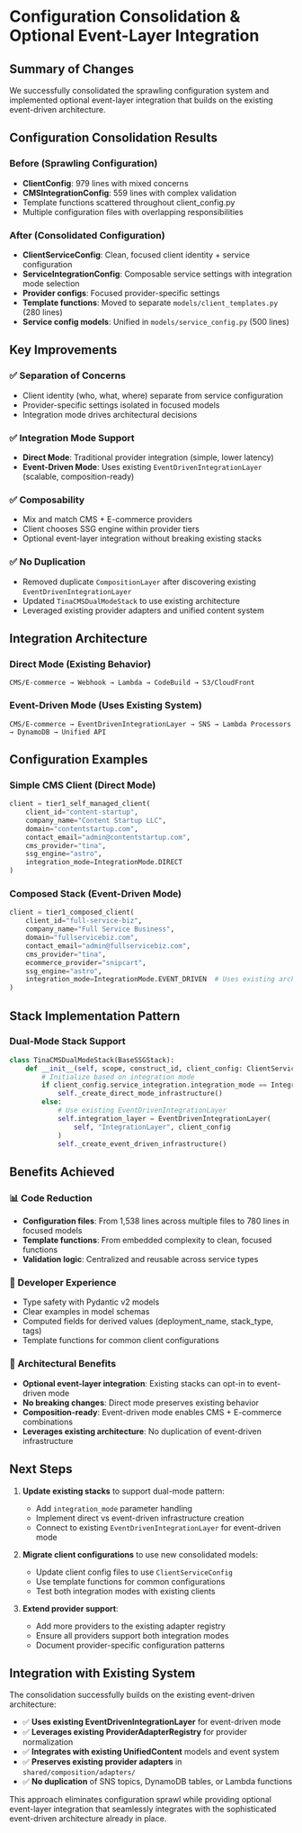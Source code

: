 # Configuration Consolidation & Optional Event-Layer Integration

## Summary of Changes

We successfully consolidated the sprawling configuration system and implemented optional event-layer integration that builds on the existing event-driven architecture.

## Configuration Consolidation Results

### Before (Sprawling Configuration)
- **ClientConfig**: 979 lines with mixed concerns
- **CMSIntegrationConfig**: 559 lines with complex validation
- Template functions scattered throughout client_config.py
- Multiple configuration files with overlapping responsibilities

### After (Consolidated Configuration)
- **ClientServiceConfig**: Clean, focused client identity + service configuration
- **ServiceIntegrationConfig**: Composable service settings with integration mode selection
- **Provider configs**: Focused provider-specific settings
- **Template functions**: Moved to separate `models/client_templates.py` (280 lines)
- **Service config models**: Unified in `models/service_config.py` (500 lines)

## Key Improvements

### ✅ Separation of Concerns
- Client identity (who, what, where) separate from service configuration
- Provider-specific settings isolated in focused models
- Integration mode drives architectural decisions

### ✅ Integration Mode Support
- **Direct Mode**: Traditional provider integration (simple, lower latency)
- **Event-Driven Mode**: Uses existing `EventDrivenIntegrationLayer` (scalable, composition-ready)

### ✅ Composability
- Mix and match CMS + E-commerce providers
- Client chooses SSG engine within provider tiers
- Optional event-layer integration without breaking existing stacks

### ✅ No Duplication
- Removed duplicate `CompositionLayer` after discovering existing `EventDrivenIntegrationLayer`
- Updated `TinaCMSDualModeStack` to use existing architecture
- Leveraged existing provider adapters and unified content system

## Integration Architecture

### Direct Mode (Existing Behavior)
```
CMS/E-commerce → Webhook → Lambda → CodeBuild → S3/CloudFront
```

### Event-Driven Mode (Uses Existing System)
```
CMS/E-commerce → EventDrivenIntegrationLayer → SNS → Lambda Processors → DynamoDB → Unified API
```

## Configuration Examples

### Simple CMS Client (Direct Mode)
```python
client = tier1_self_managed_client(
    client_id="content-startup",
    company_name="Content Startup LLC",
    domain="contentstartup.com",
    contact_email="admin@contentstartup.com",
    cms_provider="tina",
    ssg_engine="astro",
    integration_mode=IntegrationMode.DIRECT
)
```

### Composed Stack (Event-Driven Mode)
```python
client = tier1_composed_client(
    client_id="full-service-biz",
    company_name="Full Service Business",
    domain="fullservicebiz.com",
    contact_email="admin@fullservicebiz.com",
    cms_provider="tina",
    ecommerce_provider="snipcart",
    ssg_engine="astro",
    integration_mode=IntegrationMode.EVENT_DRIVEN  # Uses existing architecture
)
```

## Stack Implementation Pattern

### Dual-Mode Stack Support
```python
class TinaCMSDualModeStack(BaseSSGStack):
    def __init__(self, scope, construct_id, client_config: ClientServiceConfig, **kwargs):
        # Initialize based on integration mode
        if client_config.service_integration.integration_mode == IntegrationMode.DIRECT:
            self._create_direct_mode_infrastructure()
        else:
            # Use existing EventDrivenIntegrationLayer
            self.integration_layer = EventDrivenIntegrationLayer(
                self, "IntegrationLayer", client_config
            )
            self._create_event_driven_infrastructure()
```

## Benefits Achieved

### 📊 Code Reduction
- **Configuration files**: From 1,538 lines across multiple files to 780 lines in focused models
- **Template functions**: From embedded complexity to clean, focused functions
- **Validation logic**: Centralized and reusable across service types

### 🔧 Developer Experience
- Type safety with Pydantic v2 models
- Clear examples in model schemas
- Computed fields for derived values (deployment_name, stack_type, tags)
- Template functions for common client configurations

### 🎯 Architectural Benefits
- **Optional event-layer integration**: Existing stacks can opt-in to event-driven mode
- **No breaking changes**: Direct mode preserves existing behavior
- **Composition-ready**: Event-driven mode enables CMS + E-commerce combinations
- **Leverages existing architecture**: No duplication of event-driven infrastructure

## Next Steps

1. **Update existing stacks** to support dual-mode pattern:
   - Add `integration_mode` parameter handling
   - Implement direct vs event-driven infrastructure creation
   - Connect to existing `EventDrivenIntegrationLayer` for event-driven mode

2. **Migrate client configurations** to use new consolidated models:
   - Update client config files to use `ClientServiceConfig`
   - Use template functions for common configurations
   - Test both integration modes with existing clients

3. **Extend provider support**:
   - Add more providers to the existing adapter registry
   - Ensure all providers support both integration modes
   - Document provider-specific configuration patterns

## Integration with Existing System

The consolidation successfully builds on the existing event-driven architecture:

- ✅ **Uses existing EventDrivenIntegrationLayer** for event-driven mode
- ✅ **Leverages existing ProviderAdapterRegistry** for provider normalization
- ✅ **Integrates with existing UnifiedContent** models and event system
- ✅ **Preserves existing provider adapters** in `shared/composition/adapters/`
- ✅ **No duplication** of SNS topics, DynamoDB tables, or Lambda functions

This approach eliminates configuration sprawl while providing optional event-layer integration that seamlessly integrates with the sophisticated event-driven architecture already in place.